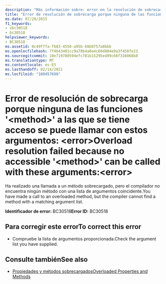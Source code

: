 ```yaml
---
description: "Más información sobre: error en la resolución de sobrecarga porque no <method> se puede llamar a ningún ' ' accesible con estos argumentos:<error>"
title: "Error de resolución de sobrecarga porque ninguna de las funciones '<method>' a las que se tiene acceso se puede llamar con estos argumentos: <error>"
ms.date: 07/20/2015
f1_keywords:
- vbc30518
- bc30518
helpviewer_keywords:
- BC30518
ms.assetid: 0c49fffa-f683-4550-a95b-68b0757a8bbb
ms.openlocfilehash: 7f4643401cc9a78b4a0a4c60d804e9a3f458fe23
ms.sourcegitcommit: 10e719780594efc781b15295e499c66f316068b8
ms.translationtype: MT
ms.contentlocale: es-ES
ms.lasthandoff: 02/14/2021
ms.locfileid: "100457698"
---
```

# <a name="overload-resolution-failed-because-no-accessible-method-can-be-called-with-these-argumentserror"></a><span data-ttu-id="2ef6f-103">Error de resolución de sobrecarga porque ninguna de las funciones '\<method>' a las que se tiene acceso se puede llamar con estos argumentos: \<error></span><span class="sxs-lookup"><span data-stu-id="2ef6f-103">Overload resolution failed because no accessible '\<method>' can be called with these arguments:\<error></span></span>

<span data-ttu-id="2ef6f-104">Ha realizado una llamada a un método sobrecargado, pero el compilador no encuentra ningún método con una lista de argumentos coincidente.</span><span class="sxs-lookup"><span data-stu-id="2ef6f-104">You have made a call to an overloaded method, but the compiler cannot find a method with a matching argument list.</span></span>  
  
 <span data-ttu-id="2ef6f-105">**Identificador de error:** BC30518</span><span class="sxs-lookup"><span data-stu-id="2ef6f-105">**Error ID:** BC30518</span></span>  
  
## <a name="to-correct-this-error"></a><span data-ttu-id="2ef6f-106">Para corregir este error</span><span class="sxs-lookup"><span data-stu-id="2ef6f-106">To correct this error</span></span>  
  
- <span data-ttu-id="2ef6f-107">Compruebe la lista de argumentos proporcionada.</span><span class="sxs-lookup"><span data-stu-id="2ef6f-107">Check the argument list you have supplied.</span></span>  
  
## <a name="see-also"></a><span data-ttu-id="2ef6f-108">Consulte también</span><span class="sxs-lookup"><span data-stu-id="2ef6f-108">See also</span></span>

- [<span data-ttu-id="2ef6f-109">Propiedades y métodos sobrecargados</span><span class="sxs-lookup"><span data-stu-id="2ef6f-109">Overloaded Properties and Methods</span></span>](../programming-guide/language-features/objects-and-classes/overloaded-properties-and-methods.md)
